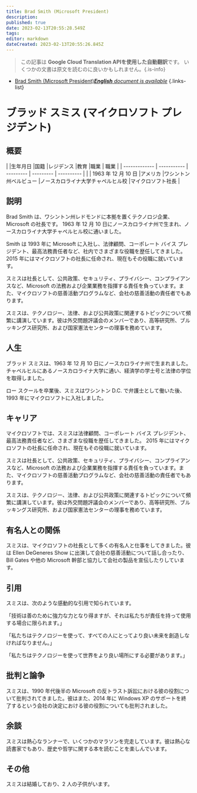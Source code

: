 ```yaml
---
title: Brad Smith (Microsoft President)
description: 
published: true
date: 2023-02-13T20:55:28.549Z
tags: 
editor: markdown
dateCreated: 2023-02-13T20:55:26.845Z
---
```


> この記事は **Google Cloud Translation APIを使用した自動翻訳**です。
いくつかの文書は原文を読むのに良いかもしれません。{.is-info}



- [Brad Smith (Microsoft President)***English** document is available*](/en/Knowledge-base/Dictionary/Person/brad-smith-microsoft-president)
{.links-list}


# ブラッド スミス (マイクロソフト プレジデント)

## 概要

| |生年月日 |国籍 |レジデンス |教育 |職業 | 職業
| | ------------- | ----------- | --------- | --------- | ---------- |
| | 1963 年 12 月 10 日 |アメリカ |ワシントン州ベルビュー |ノースカロライナ大学チャペルヒル校 |マイクロソフト社長 |

## 説明

Brad Smith は、ワシントン州レドモンドに本拠を置くテクノロジ企業、Microsoft の社長です。 1963 年 12 月 10 日にノースカロライナ州で生まれ、ノースカロライナ大学チャペルヒル校に通いました。

Smith は 1993 年に Microsoft に入社し、法律顧問、コーポレート バイス プレジデント、最高法務責任者など、社内でさまざまな役職を歴任してきました。 2015 年にはマイクロソフトの社長に任命され、現在もその役職に就いています。

スミスは社長として、公共政策、セキュリティ、プライバシー、コンプライアンスなど、Microsoft の法務および企業業務を指揮する責任を負っています。また、マイクロソフトの慈善活動プログラムなど、会社の慈善活動の責任者でもあります。

スミスは、テクノロジー、法律、および公共政策に関連するトピックについて頻繁に講演しています。彼は外交問題評議会のメンバーであり、高等研究所、ブルッキングス研究所、および国家憲法センターの理事を務めています。

## 人生

ブラッド スミスは、1963 年 12 月 10 日にノースカロライナ州で生まれました。チャペルヒルにあるノースカロライナ大学に通い、経済学の学士号と法律の学位を取得しました。

ロー スクールを卒業後、スミスはワシントン D.C. で弁護士として働いた後、1993 年にマイクロソフトに入社しました。

## キャリア

マイクロソフトでは、スミスは法律顧問、コーポレート バイス プレジデント、最高法務責任者など、さまざまな役職を歴任してきました。 2015 年にはマイクロソフトの社長に任命され、現在もその役職に就いています。

スミスは社長として、公共政策、セキュリティ、プライバシー、コンプライアンスなど、Microsoft の法務および企業業務を指揮する責任を負っています。また、マイクロソフトの慈善活動プログラムなど、会社の慈善活動の責任者でもあります。

スミスは、テクノロジー、法律、および公共政策に関連するトピックについて頻繁に講演しています。彼は外交問題評議会のメンバーであり、高等研究所、ブルッキングス研究所、および国家憲法センターの理事を務めています。

## 有名人との関係

スミスは、マイクロソフトの社長として多くの有名人と仕事をしてきました。彼は Ellen DeGeneres Show に出演して会社の慈善活動について話し合ったり、Bill Gates や他の Microsoft 幹部と協力して会社の製品を宣伝したりしています。

## 引用

スミスは、次のような感動的な引用で知られています。

「技術は善のために強力な力となり得ますが、それは私たちが責任を持って使用する場合に限られます。」

「私たちはテクノロジーを使って、すべての人にとってより良い未来を創造しなければなりません。」

「私たちはテクノロジーを使って世界をより良い場所にする必要があります。」

## 批判と論争

スミスは、1990 年代後半の Microsoft の反トラスト訴訟における彼の役割について批判されてきました。彼はまた、2014 年に Windows XP のサポートを終了するという会社の決定における彼の役割についても批判されました。

## 余談

スミスは熱心なランナーで、いくつかのマラソンを完走しています。彼は熱心な読書家でもあり、歴史や哲学に関する本を読むことを楽しんでいます。

## その他

スミスは結婚しており、2 人の子供がいます。
